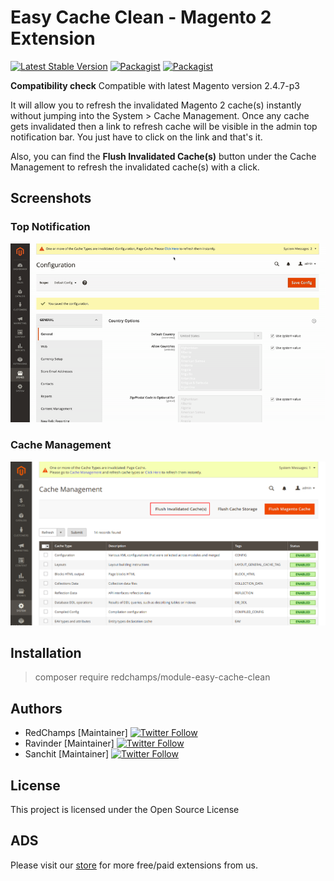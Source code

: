 # Easy Cache Clean - Magento 2 Extension 

[![Latest Stable Version](https://img.shields.io/packagist/v/redchamps/module-easy-cache-clean.svg?style=flat-square)](https://packagist.org/packages/redchamps/module-easy-cache-clean)  [![Packagist](https://img.shields.io/packagist/dt/redchamps/module-easy-cache-clean.svg?style=flat-square)](https://packagist.org/packages/redchamps/module-easy-cache-clean/stats) [![Packagist](https://img.shields.io/packagist/dm/redchamps/module-easy-cache-clean.svg?style=flat-square)](https://packagist.org/packages/redchamps/module-easy-cache-clean/stats)

**Compatibility check** Compatible with latest Magento version 2.4.7-p3

It will allow you to refresh the invalidated Magento 2 cache(s) instantly without jumping into the System > Cache Management.
Once any cache gets invalidated then a link to refresh cache will be visible in the admin top notification bar. You just have to click on the link and that's it.

Also, you can find the **Flush Invalidated Cache(s)** button under the Cache Management to refresh the invalidated cache(s) with a click.


## Screenshots
### Top Notification
![Primary Navigation](https://raw.githubusercontent.com/redchamps/repo-images/master/easy-cache-clean/cache-clean-notification.gif)

### Cache Management

![System Config](https://raw.githubusercontent.com/redchamps/repo-images/master/easy-cache-clean/cache-management-flush.png)


## Installation

> composer require redchamps/module-easy-cache-clean

## Authors

- RedChamps [Maintainer] [![Twitter Follow](https://img.shields.io/twitter/follow/_redChamps.svg?style=social)](https://twitter.com/_redChamps)
- Ravinder [Maintainer] [![Twitter Follow](https://img.shields.io/twitter/follow/_iAmRav.svg?style=social)](https://twitter.com/_iAmRav)
- Sanchit [Maintainer] [![Twitter Follow](https://img.shields.io/twitter/follow/_techDriven.svg?style=social)](https://twitter.com/_techDriven)


## License

This project is licensed under the Open Source License 

## ADS

Please visit our [store](https://redchamps.com) for more free/paid extensions from us.
